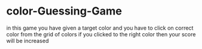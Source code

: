 # color-Guessing-Game
in this game you have given a target 
color and you have to click on correct color 
from the grid of colors if you clicked to the
right color then your score will be increased